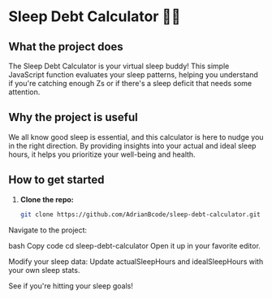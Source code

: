 # Sleep Debt Calculator 🌙💤

## What the project does
The Sleep Debt Calculator is your virtual sleep buddy! This simple JavaScript function evaluates your sleep patterns, helping you understand if you're catching enough Zs or if there's a sleep deficit that needs some attention.

## Why the project is useful
We all know good sleep is essential, and this calculator is here to nudge you in the right direction. By providing insights into your actual and ideal sleep hours, it helps you prioritize your well-being and health.

## How to get started
1. **Clone the repo:**
   ```bash
   git clone https://github.com/AdrianBcode/sleep-debt-calculator.git
Navigate to the project:

bash
Copy code
cd sleep-debt-calculator
Open it up in your favorite editor.

Modify your sleep data:
Update actualSleepHours and idealSleepHours with your own sleep stats.

See if you're hitting your sleep goals!